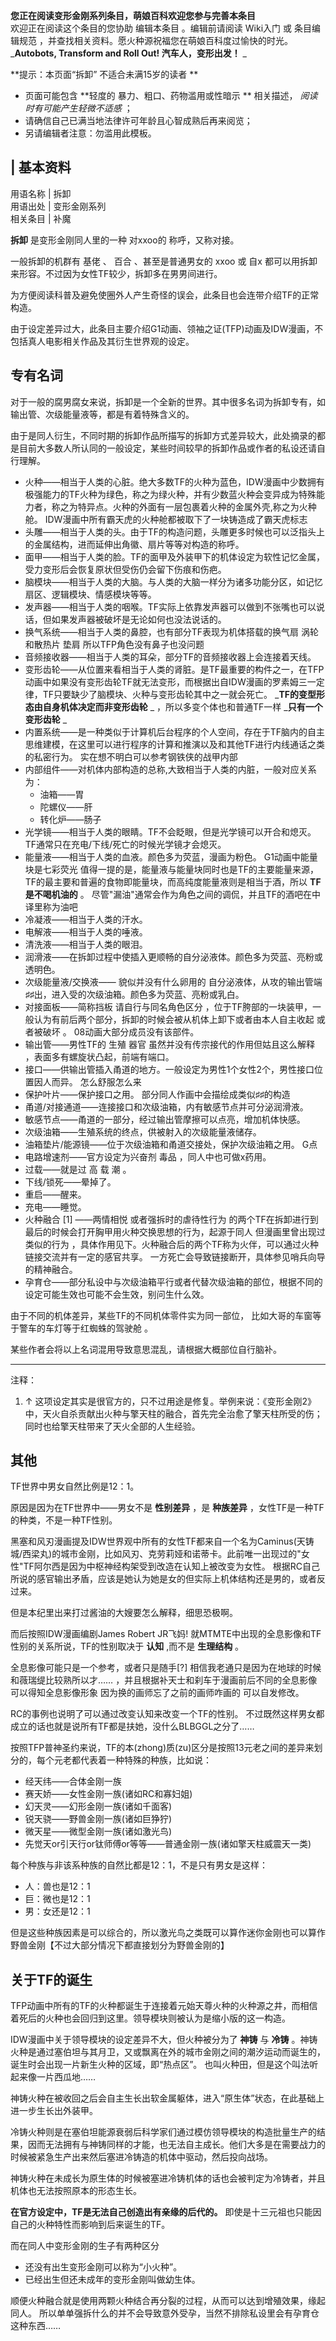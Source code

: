 **您正在阅读变形金刚系列条目，萌娘百科欢迎您参与完善本条目**  
欢迎正在阅读这个条目的您协助  编辑本条目  。编辑前请阅读  Wiki入门  或  条目编辑规范
，并查找相关资料。愿火种源祝福您在萌娘百科度过愉快的时光。  
_**Autobots, Transform and Roll Out! 汽车人，变形出发！** _

**提示：本页面“拆卸” 不适合未满15岁的读者  **

  * 页面可能包含 **轻度的 暴力、粗口、药物滥用或性暗示  ** 相关描述， _阅读时有可能产生轻微不适感_ ； 
  * 请确信自己已满当地法律许可年龄且心智成熟后再来阅览； 
  * 另请编辑者注意：勿滥用此模板。 

|  **基本资料**  
---  
用语名称  |  拆卸   
用语出处  |  变形金刚系列   
相关条目  |  补魔   
  
**拆卸** 是变形金刚同人里的一种  对xxoo的  称呼，又称对接。

一般拆卸的机群有  基佬  、  百合  、甚至是普通男女的  xxoo  或  自x  都可以用拆卸来形容。不过因为女性TF较少，拆卸多在男男间进行。

为方便阅读科普及避免使圈外人产生奇怪的误会，此条目也会连带介绍TF的正常构造。

由于设定差异过大，此条目主要介绍G1动画、领袖之证(TFP)动画及IDW漫画，不包括真人电影相关作品及其衍生世界观的设定。

##  专有名词

对于一般的腐男腐女来说，拆卸是一个全新的世界。其中很多名词为拆卸专有，如输出管、次级能量液等，都是有着特殊含义的。

由于是同人衍生，不同时期的拆卸作品所描写的拆卸方式差异较大，此处摘录的都是目前大多数人所认同的一般设定，某些时间较早的拆卸作品或作者的私设还请自行理解。

  

  * 火种——相当于人类的心脏。绝大多数TF的火种为蓝色，IDW漫画中少数拥有极强能力的TF火种为绿色，称之为绿火种，并有少数蓝火种会变异成为特殊能力者，称之为特异点。火种的外面有一层包裹着火种的金属外壳,称之为火种舱。  IDW漫画中所有霸天虎的火种舱都被取下了一块铸造成了霸天虎标志 
  * 头雕——相当于人类的头。由于TF的构造问题，头雕更多时候也可以泛指头上的金属结构，进而延伸出角徽、扇片等等对构造的称呼。 
  * 面甲——相当于人类的脸。TF的面甲及外装甲下的机体设定为软性记忆金属，受力变形后会恢复原状但受伤仍会留下伤痕和伤疤。 
  * 脑模块——相当于人类的大脑。与人类的大脑一样分为诸多功能分区，如记忆扇区、逻辑模块、情感模块等等。 
  * 发声器——相当于人类的咽喉。TF实际上依靠发声器可以做到不张嘴也可以说话，但如果发声器被破坏是无论如何也没法说话的。 
  * 换气系统——相当于人类的鼻腔，也有部分TF表现为机体搭载的换气扇  涡轮  和散热片  垫肩  所以TFP角色没有鼻子也没问题 
  * 音频接收器——相当于人类的耳朵，部分TF的音频接收器上会连接着天线。 
  * 变形齿轮——从位置来看相当于人类的肾脏。是TF最重要的构件之一，在TFP动画中如果没有变形齿轮TF就无法变形，而根据出自IDW漫画的罗素姆三一定律，TF只要缺少了脑模块、火种与变形齿轮其中之一就会死亡。 _**TF的变型形态由自身机体决定而非变形齿轮** _ ，所以多变个体也和普通TF一样 _**只有一个变形齿轮** _
  * 内置系统——是一种类似于计算机后台程序的个人空间，存在于TF脑内的自主思维建模，在这里可以进行程序的计算和推演以及和其他TF进行内线通话之类的私密行为。  实在想不明白可以参考钢铁侠的战甲内部 
  * 内部组件——对机体内部构造的总称,大致相当于人类的内脏，一般对应关系为： 
    * 油箱——胃 
    * 陀螺仪——肝 
    * 转化炉——肠子 
  * 光学镜——相当于人类的眼睛。TF不会眨眼，但是光学镜可以开合和熄灭。TF通常只在充电/下线/死亡的时候光学镜才会熄灭。 
  * 能量液——相当于人类的血液。颜色多为荧蓝，漫画为粉色。  G1动画中能量块是七彩荧光  值得一提的是，能量液与能量块同时也是TF的主要能量来源，TF的最主要和普遍的食物即能量块，而高纯度能量液则是相当于酒，所以 **TF是不喝机油的** 。  尽管"漏油"通常会作为角色之间的调侃，并且TF的酒吧在中译里称为油吧 
  * 冷凝液——相当于人类的汗水。 
  * 电解液——相当于人类的唾液。 
  * 清洗液——相当于人类的眼泪。 
  * 润滑液——在拆卸过程中使插入更顺畅的自分泌液体。颜色多为荧蓝、亮粉或透明色。 
  * 次级能量液/交换液——  貌似并没有什么卵用的  自分泌液体，从攻的输出管端♯♯出，进入受的次级油箱。颜色多为荧蓝、亮粉或乳白。 
  * 对接面板——简称挡板  请自行与同名角色区分  ，位于TF胯部的一块装甲，一般认为有前后两个部分，拆卸的时候会被从机体上卸下或者由本人自主收起  或者被破坏  。  08动画大部分成员没有该部件。 
  * 输出管——男性TF的  生殖  器官  虽然并没有传宗接代的作用但姑且这么解释  ，表面多有螺旋状凸起，前端有端口。 
  * 接口——供输出管插入甬道的地方。一般设定为男性1个女性2个，男性接口位置因人而异。  怎么舒服怎么来 
  * 保护叶片——保护接口之用。  部分同人作画中会描绘成类似♯♯的构造 
  * 甬道/对接通道——连接接口和次级油箱，内有敏感节点并可分泌润滑液。 
  * 敏感节点——甬道的一部分，经过输出管摩擦可以点亮，增加机体快感。 
  * 次级油箱——生殖系统的终点，供被射入的次级能量液储存。 
  * 油箱垫片/能源镜——位于次级油箱和甬道交接处，保护次级油箱之用。  G点 
  * 电路增速剂——官方设定为兴奋剂  毒品  ，同人中也可做x药用。 
  * 过载——就是过  高  载  潮  。 
  * 下线/锁死——晕掉了。 
  * 重启——醒来。 
  * 充电——睡觉。 
  * 火种融合  [1]  ——两情相悦  或者强拆时的虐待性行为  的两个TF在拆卸进行到最后的时候会打开胸甲用火种交换思想的行为，起源于同人  但漫画里曾出现过类似的行为  ，具体作用见下。火种融合后的两个TF称为火伴，可以通过火种链接交流并有一定的感官共享。  一方死亡会导致链接断开，具体参见哨兵向导的精神融合。 
  * 孕育仓——部分私设中与次级油箱平行或者代替次级油箱的部位，根据不同的设定可能生效也可能不会生效，别问生什么效。 

由于不同的机体差异，某些TF的不同机体零件实为同一部位，  比如大哥的车窗等于警车的车灯等于红蜘蛛的驾驶舱  。

某些作者会将以上名词混用导致意思混乱，请根据大概部位自行脑补。

* * *

    

注释：

  1. ↑  这项设定其实是很官方的，只不过用途是修复。举例来说：《变形金刚2》中，天火自杀贡献出火种与擎天柱的融合，首先完全治愈了擎天柱所受的伤；同时也给擎天柱带来了天火全部的人生经验。 

##  其他

TF世界中男女自然比例是12：1。

原因是因为在TF世界中——男女不是 **性别差异** ，是 **种族差异** ，女性TF是一种TF的种类，不是一种TF性别。

黑塞和风刃漫画提及IDW世界观中所有的女性TF都来自一个名为Caminus(天铸城/西梁丸)的城市金刚，比如风刃、克劳莉娅和诺蒂卡。此前唯一出现过的"女性"TF阿尔西是因为中枢神经构架受到改造在认知上被改变为女性。
根据RC自己所说的感官输出矛盾，应该是她认为她是女的但实际上机体结构还是男的，或者反过来。

但是本纪里出来打过酱油的大嫂要怎么解释，细思恐极啊。

而后按照IDW漫画编剧James Robert  JR飞妈!  就MTMTE中出现的全息影像和TF性别的关系所说，TF的性别取决于 **认知** ,而不是
**生理结构** 。

全息影像可能只是一个参考，或者只是随手[?]  相信我老通只是因为在地球的时候和薇瑞缇比较熟所以才……
，并且根据补天士和刹车于漫画前后不同的全息影像可以得知全息影像形象  因为换的画师忘了之前的画师咋画的  可以自发修改。

RC的事例也说明了可以通过改变认知来改变一个TF的性别。  不过既然这样男女都成立的话也就是说所有TF都是扶她，没什么BLBGGL之分了……

按照TFP普神圣约来说，TF的本(zhong)质(zu)区分是按照13元老之间的差异来划分的，每个元老都代表着一种特殊的种族，比如说：

  * 经天纬——合体金刚一族 
  * 赛天娇——女性金刚一族(诸如RC和寡妇姐) 
  * 幻天灵——幻形金刚一族(诸如千面客) 
  * 锐天骁——野兽金刚一族(诸如巨狰狞) 
  * 微天星——微型金刚一族(诸如激光鸟) 
  * 先觉天or引天行or钛师傅or等等——普通金刚一族(诸如擎天柱威震天一类) 

每个种族与非该系种族的自然比都是12：1，不是只有男女是这样：

  * 人：兽也是12：1 
  * 巨：微也是12：1 
  * 男：女还是12：1 

但是这些种族因素是可以综合的，所以激光鸟之类既可以算作迷你金刚也可以算作野兽金刚【不过大部分情况下都直接划分为野兽金刚的】

##  关于TF的诞生

TFP动画中所有的TF的火种都诞生于连接着元始天尊火种的火种源之井，而相信着死后的火种也会回归到这里。领导模块则被认为是缩小版的这一构造。

IDW漫画中关于领导模块的设定差异不大，但火种被分为了 **神铸** 与 **冷铸**
。神铸火种是通过塞伯坦与其月卫，又或飘离在外的城市金刚之间的潮汐运动而诞生的，诞生时会出现一片新生火种的区域，即“热点区”。
也叫火种田，但是这个叫法听起来像一片西瓜地……

神铸火种在被收回之后会自主生长出软金属躯体，进入“原生体”状态，在此基础上进一步生长出外装甲。

冷铸火种则是在塞伯坦能源衰弱后科学家们通过模仿领导模块的构造批量生产的结果，因而无法拥有与神铸同样的才能，也无法自主成长。他们大多是在需要战力的时候被紧急生产出来然后塞进冷铸造的机体中驱动，然后投向战场。

神铸火种在未成长为原生体的时候被塞进冷铸机体的话也会被判定为冷铸者，并且机体也无法按照原本的形态生长。

**在官方设定中，TF是无法自己创造出有亲缘的后代的。** 即使是十三元祖也只能因自己的火种特性而影响到后来诞生的TF。

而在同人中变形金刚的生子有两种区分

  * 还没有出生变形金刚可以称为“小火种”。 
  * 已经出生但还未成年的变形金刚叫做幼生体。 

顺便火种融合就是使用两颗火种结合再分裂的过程，从而可以达到增殖效果，缘起同人。
所以单单强拆什么的并不会导致意外受孕，当然不排除私设里会有孕育仓这种东西……

